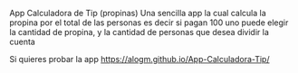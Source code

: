 App Calculadora de Tip (propinas)
Una sencilla app la cual calcula la propina por el total de las personas
es decir si pagan 100 uno puede elegir la cantidad de propina, y la cantidad de personas que desea dividir la cuenta

Si quieres probar la app
https://alogm.github.io/App-Calculadora-Tip/
